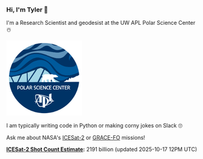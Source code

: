 ### Hi, I'm Tyler :wave:

I'm a Research Scientist and geodesist at the UW APL Polar Science Center :snowman_with_snow:

<a href="https://psc.apl.uw.edu/people/investigators/tyler-sutterley/">
    <img src="./assets/PSC_logo_2025_round.png" alt="PSC" width="200"/>
</a>

I am typically writing code in Python or making corny jokes on Slack :roll_eyes:

Ask me about NASA's [ICESat-2](https://icesat-2.gsfc.nasa.gov/) or [GRACE-FO](https://www.nasa.gov/missions/grace-fo) missions!

**[ICESat-2 Shot Count Estimate](./assets/XAlIAMV.jpeg):** 2191 billion (updated 2025-10-17 12PM UTC)  
